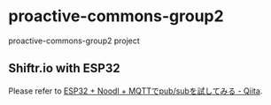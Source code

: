 # proactive-commons-group2
proactive-commons-group2 project

## Shiftr.io with ESP32
Please refer to [ESP32 + Noodl + MQTTでpub/subを試してみる - Qiita](https://qiita.com/masaya-oguro/items/5def128399bde690d8a7#%E4%BD%BF%E3%81%84%E6%96%B9).

